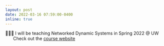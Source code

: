 ```yaml
---
layout: post
date: 2022-03-16 07:59:00-0400
inline: true
---
```


<p>👨🏼‍🏫 I will be teaching Networked Dynamic Systems in Spring 2022 @ UW  
<br>
&emsp;&ensp; Check out the <a href='{{site.baseurl}}/teaching'>course website</a></p>